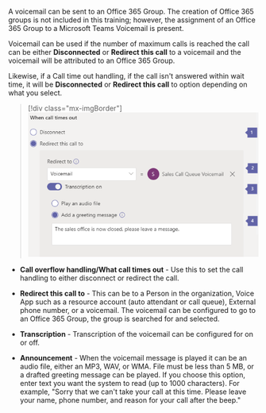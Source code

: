 A voicemail can be sent to an Office 365 Group.  The creation of Office 365 groups is not included in this training; however, the assignment of an Office 365 Group to a Microsoft Teams Voicemail is present.

Voicemail can be used if the number of maximum calls is reached the call can be either **Disconnected** or **Redirect this call** to a voicemail and the voicemail will be attributed to an Office 365 Group.

Likewise, if a Call time out handling, if the call isn't answered within wait time, it will be **Disconnected** or **Redirect this call** to option depending on what you select.

> [!div class="mx-imgBorder"]
> ![Screenshot showing the options for routing calls to voicemail.](../media/assign-voice-mail.png)


- **Call overflow handling/What call times out** - Use this to set the call handling to either disconnect or redirect the call.

- **Redirect this call to** - This can be to a Person in the organization, Voice App such as a resource account (auto attendant or call queue), External phone number, or a voicemail. The voicemail can be configured to go to an Office 365 Group, the group is searched for and selected.

- **Transcription** - Transcription of the voicemail can be configured for on or off.

- **Announcement** - When the voicemail message is played it can be an audio file, either an MP3, WAV, or WMA. File must be less than 5 MB, or a drafted greeting message can be played. If you choose this option, enter text you want the system to read (up to 1000 characters). For example, "Sorry that we can't take your call at this time. Please leave your name, phone number, and reason for your call after the beep."

